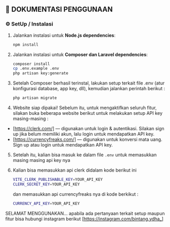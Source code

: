 ## 📘 DOKUMENTASI PENGGUNAAN

### ⚙️ SetUp / Instalasi

1. Jalankan instalasi untuk **Node.js dependencies**:
   ```bash
   npm install
   
2. Jalankan instalasi untuk **Composer dan Laravel dependencies**:
   ```bash
   composer install
   cp .env.example .env
   php artisan key:generate
   
3. Setelah Composer berhasil terinstal, lakukan setup terkait file .env
    (atur konfigurasi database, app key, dll), kemudian jalankan perintah berikut :
    ```bash
   php artisan migrate

4. Website siap dipakai!
Sebelum itu, untuk mengaktifkan seluruh fitur, silakan buka beberapa website berikut
untuk melakukan setup API key masing-masing : 
 - [https://clerk.com/] — digunakan untuk login & autentikasi.
Silakan sign up jika belum memiliki akun, lalu login untuk mendapatkan API key.
 - [https://currencyfreaks.com/] — digunakan untuk konversi mata uang.
Sign up atau login untuk mendapatkan API key.

5. Setelah itu, kalian bisa masuk ke dalam file `.env` untuk memasukkan masing masing api key nya

6. Kalian bisa memasukkan api clerk didalam kode berikut ini
   ```bash
   VITE_CLERK_PUBLISHABLE_KEY=YOUR_API_KEY
   CLERK_SECRET_KEY=YOUR_API_KEY
    ```
   dan memasukkan api currencyfreaks nya di kode berkikut :
    ```bash
    CURRENCY_API_KEY=YOUR_API_KEY

SELAMAT MENGGUNAKAN... apabila ada pertanyaan terkait setup maupun fitur bisa hubungi instagram berikut [https://instagram.com/bintang.ydha_]
